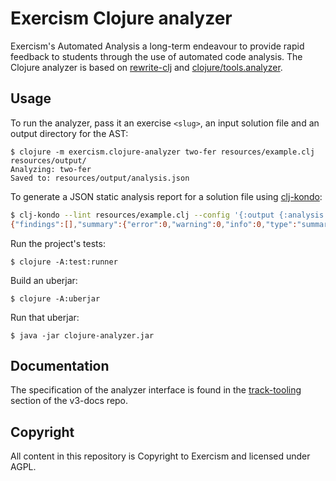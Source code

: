 # Exercism Clojure analyzer

Exercism's Automated Analysis a long-term endeavour to provide rapid feedback to students through the use of automated code analysis. The Clojure analyzer is based on [rewrite-clj](https://github.com/clj-commons/rewrite-clj) and [clojure/tools.analyzer](https://github.com/clojure/tools.analyzer).

## Usage

To run the analyzer, pass it an exercise `<slug>`, an input solution file and an output directory for the AST:

    $ clojure -m exercism.clojure-analyzer two-fer resources/example.clj resources/output/
    Analyzing: two-fer
    Saved to: resources/output/analysis.json

To generate a JSON static analysis report for a solution file using [clj-kondo](https://github.com/clj-kondo/clj-kondo):

``` bash
$ clj-kondo --lint resources/example.clj --config '{:output {:analysis true :format :json}}'
{"findings":[],"summary":{"error":0,"warning":0,"info":0,"type":"summary","duration":53},"analysis":{"namespace-definitions":[{"filename":"resources/example.clj","row":1,"col":1,"name":"two-fer"}],"namespace-usages":[],"var-definitions":[{"filename":"resources/example.clj","row":3,"col":1,"ns":"two-fer","name":"two-fer","fixed-arities":[0,1]}],"var-usages":[{"fixed-arities":[0,1],"name":"str","filename":"resources/example.clj","from":"two-fer","col":8,"from-var":"two-fer","arity":1,"varargs-min-arity":1,"row":4,"to":"clojure.core"},{"fixed-arities":[0,1],"name":"str","filename":"resources/example.clj","from":"two-fer","col":12,"from-var":"two-fer","arity":3,"varargs-min-arity":1,"row":5,"to":"clojure.core"},{"name":"defn","filename":"resources/example.clj","from":"two-fer","macro":true,"col":2,"arity":3,"varargs-min-arity":2,"row":3,"to":"clojure.core"}]}}
```

Run the project's tests:

    $ clojure -A:test:runner

Build an uberjar:

    $ clojure -A:uberjar

Run that uberjar:

    $ java -jar clojure-analyzer.jar

## Documentation

The specification of the analyzer interface is found in the [track-tooling](https://github.com/exercism/v3-docs/tree/master/anatomy/track-tooling) section of the v3-docs repo.

## Copyright

All content in this repository is Copyright to Exercism and licensed under AGPL.

